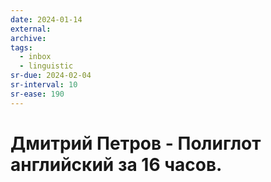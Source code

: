 ```yaml
---
date: 2024-01-14
external:
archive:
tags:
  - inbox
  - linguistic
sr-due: 2024-02-04
sr-interval: 10
sr-ease: 190
---
```


# Дмитрий Петров - Полиглот английский за 16 часов.
